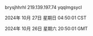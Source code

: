 brysjhhrhl 219.139.197.74 yqqlmgsycl

2024年 10月 27日 星期日 04:50:01 CST

2024年 10月 26日 星期六 20:50:01 GMT
